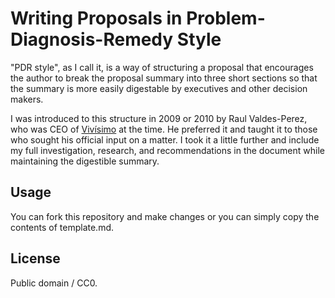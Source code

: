 # Writing Proposals in Problem-Diagnosis-Remedy Style

"PDR style", as I call it, is a way of structuring a proposal that encourages the author to break the proposal summary into three short sections so that the summary is more easily digestable by executives and other decision makers.

I was introduced to this structure in 2009 or 2010 by Raul Valdes-Perez, who was CEO of [Vivísimo](https://en.wikipedia.org/wiki/Vivisimo) at the time. He preferred it and taught it to those who sought his official input on a matter. I took it a little further and include my full investigation, research, and recommendations in the document while maintaining the digestible summary.

## Usage

You can fork this repository and make changes or you can simply copy the contents of template.md.

## License

Public domain / CC0.
